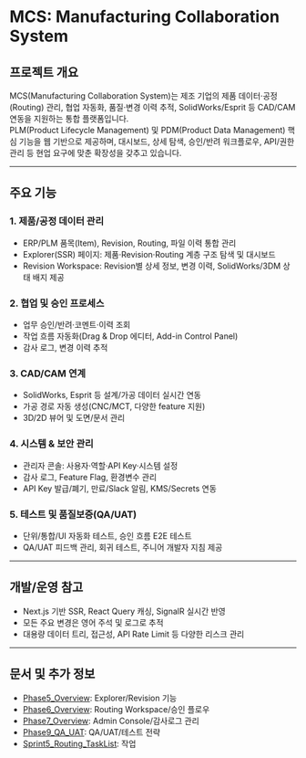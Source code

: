 # MCS: Manufacturing Collaboration System

## 프로젝트 개요

MCS(Manufacturing Collaboration System)는 제조 기업의 제품 데이터·공정(Routing) 관리, 협업 자동화, 품질·변경 이력 추적, SolidWorks/Esprit 등 CAD/CAM 연동을 지원하는 통합 플랫폼입니다.  
PLM(Product Lifecycle Management) 및 PDM(Product Data Management) 핵심 기능을 웹 기반으로 제공하며, 대시보드, 상세 탐색, 승인/반려 워크플로우, API/권한 관리 등 현업 요구에 맞춘 확장성을 갖추고 있습니다.

---

## 주요 기능

### 1. 제품/공정 데이터 관리
- ERP/PLM 품목(Item), Revision, Routing, 파일 이력 통합 관리
- Explorer(SSR) 페이지: 제품·Revision·Routing 계층 구조 탐색 및 대시보드
- Revision Workspace: Revision별 상세 정보, 변경 이력, SolidWorks/3DM 상태 배지 제공

### 2. 협업 및 승인 프로세스
- 업무 승인/반려·코멘트·이력 조회
- 작업 흐름 자동화(Drag & Drop 에디터, Add-in Control Panel)
- 감사 로그, 변경 이력 추적

### 3. CAD/CAM 연계
- SolidWorks, Esprit 등 설계/가공 데이터 실시간 연동
- 가공 경로 자동 생성(CNC/MCT, 다양한 feature 지원)
- 3D/2D 뷰어 및 도면/문서 관리

### 4. 시스템 & 보안 관리
- 관리자 콘솔: 사용자·역할·API Key·시스템 설정
- 감사 로그, Feature Flag, 환경변수 관리
- API Key 발급/폐기, 만료/Slack 알림, KMS/Secrets 연동

### 5. 테스트 및 품질보증(QA/UAT)
- 단위/통합/UI 자동화 테스트, 승인 흐름 E2E 테스트
- QA/UAT 피드백 관리, 회귀 테스트, 주니어 개발자 지침 제공

---

## 개발/운영 참고
- Next.js 기반 SSR, React Query 캐싱, SignalR 실시간 반영
- 모든 주요 변경은 영어 주석 및 로그로 추적
- 대용량 데이터 트리, 접근성, API Rate Limit 등 다양한 리스크 관리

---

## 문서 및 추가 정보

- [Phase5_Overview](docs/prd/Phase5_Overview.md): Explorer/Revision 기능
- [Phase6_Overview](docs/prd/Phase6_Overview.md): Routing Workspace/승인 플로우
- [Phase7_Overview](docs/prd/Phase7_Overview.md): Admin Console/감사로그 관리
- [Phase9_QA_UAT](docs/Phase9_QA_UAT.md): QA/UAT/테스트 전략
- [Sprint5_Routing_TaskList](docs/sprint/Sprint5_Routing_TaskList.md): 작업
